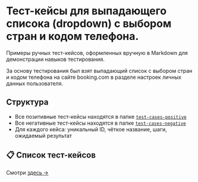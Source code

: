 #  Тест-кейсы для выпадающего списока (dropdown) с выбором стран и кодом телефона.

Примеры ручных тест-кейсов, оформленных вручную в Markdown для демонстрации навыков тестирования.  

За основу тестирования был взят выпадающий список с выбором стран и кодом телефона на сайте booking.com в разделе настроек личных данных пользователя.


##  Структура

- Все позитивные тест-кейсы находятся в папке [`test-cases-positive`](./test-cases-positive)
- Все негативные тест-кейсы находятся в папке [`test-cases-negative`](./test-cases-negative)
- Для каждого кейса: уникальный ID, чёткое название, шаги, ожидаемый результат

## 📋 Список тест-кейсов

Смотри [здесь →](./test-cases.md)
